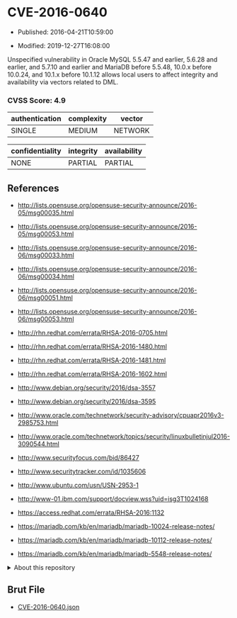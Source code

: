 # CVE-2016-0640

- Published: 2016-04-21T10:59:00

- Modified: 2019-12-27T16:08:00

Unspecified vulnerability in Oracle MySQL 5.5.47 and earlier, 5.6.28 and earlier, and 5.7.10 and earlier and MariaDB before 5.5.48, 10.0.x before 10.0.24, and 10.1.x before 10.1.12 allows local users to affect integrity and availability via vectors related to DML.

### CVSS Score: **4.9**

| authentication | complexity | vector |
| --- | --- | --- |
| SINGLE | MEDIUM | NETWORK |

| confidentiality | integrity | availability |
| --- | --- | --- |
| NONE | PARTIAL | PARTIAL |

## References

* http://lists.opensuse.org/opensuse-security-announce/2016-05/msg00035.html

* http://lists.opensuse.org/opensuse-security-announce/2016-05/msg00053.html

* http://lists.opensuse.org/opensuse-security-announce/2016-06/msg00033.html

* http://lists.opensuse.org/opensuse-security-announce/2016-06/msg00034.html

* http://lists.opensuse.org/opensuse-security-announce/2016-06/msg00051.html

* http://lists.opensuse.org/opensuse-security-announce/2016-06/msg00053.html

* http://rhn.redhat.com/errata/RHSA-2016-0705.html

* http://rhn.redhat.com/errata/RHSA-2016-1480.html

* http://rhn.redhat.com/errata/RHSA-2016-1481.html

* http://rhn.redhat.com/errata/RHSA-2016-1602.html

* http://www.debian.org/security/2016/dsa-3557

* http://www.debian.org/security/2016/dsa-3595

* http://www.oracle.com/technetwork/security-advisory/cpuapr2016v3-2985753.html

* http://www.oracle.com/technetwork/topics/security/linuxbulletinjul2016-3090544.html

* http://www.securityfocus.com/bid/86427

* http://www.securitytracker.com/id/1035606

* http://www.ubuntu.com/usn/USN-2953-1

* http://www-01.ibm.com/support/docview.wss?uid=isg3T1024168

* https://access.redhat.com/errata/RHSA-2016:1132

* https://mariadb.com/kb/en/mariadb/mariadb-10024-release-notes/

* https://mariadb.com/kb/en/mariadb/mariadb-10112-release-notes/

* https://mariadb.com/kb/en/mariadb/mariadb-5548-release-notes/

<details>
<summary>About this repository</summary> 

  This repository is part of the project [Live Hack CVE](https://github.com/Live-Hack-CVE). Main website can be found [www.live-hack.org](https://www.live-hack.org) 
  
  Made by [Sn0wAlice](https://github.com/Sn0wAlice) for the people that care about security and need to have a feed of the latest CVEs. Hope you enjoy it, don't forget to star the repo and follow me on [Twitter](https://twitter.com/Sn0wAlice) and [Github](https://github.com/Sn0wAlice). And that is my [personnal website](https://www.alice-snow.me/)

  - [Home Page](https://github.com/Live-Hack-CVE)
  - [Framework](https://github.com/Live-Hack-CVE/cve-framework)
  - [CVE database](https://github.com/Live-Hack-CVE/full_database)
  - [Changelog](https://github.com/Live-Hack-CVE/Changelog)
</details>

## Brut File

* [CVE-2016-0640.json](https://raw.githubusercontent.com/Live-Hack-CVE/full_database/main/cves/2016/CVE-2016-0640.json)


